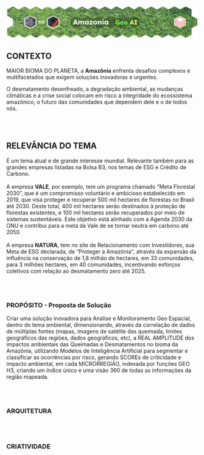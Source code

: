 <img src='https://github.com/Databricks-BR/amazonia_geoai/raw/main/images/logo_amazonia_geo_ai.png'></img></a>

## CONTEXTO

MAIOR BIOMA DO PLANETA, a **Amazônia** enfrenta desafios complexos e multifacetados que exigem soluções inovadoras e urgentes. </br>

O desmatamento desenfreado, a degradação ambiental, as mudanças climáticas e a crise social colocam em risco a integridade do ecossistema amazônico, o futuro das comunidades que dependem dele e o de todos nós.

</br></br>

## RELEVÂNCIA DO TEMA

É um tema atual e de grande interesse mundial. Relevante também para as grandes empresas listadas na Bolsa B3, nos temas de ESG e Crédito de Carbono.
</br></br>
A empresa **VALE**, por exemplo, tem um programa chamado “Meta Florestal 2030”, que é um compromisso voluntário e ambicioso estabelecido em 2019, que visa proteger e recuperar 500 mil hectares de florestas no Brasil até 2030.  Deste total, 400 mil hectares serão destinados à proteção de florestas existentes, e 100 mil hectares serão recuperados por meio de sistemas sustentáveis. Este objetivo está alinhado com a Agenda 2030 da ONU e contribui para a meta da Vale de se tornar neutra em carbono até 2050.
</br></br>
A empresa **NATURA**, tem no site de Relacionamento com Investidores, sua Meta de ESG declarada, de “Proteger a Amazônia", através da expansão da influência na conservação de 1,8 milhão de hectares, em 33 comunidades, para 3 milhões hectares, em 40 comunidades, incentivando esforços coletivos com relação ao desmatamento zero até 2025.

</br></br>

### PROPÓSITO - Proposta de Solução

Criar uma solução inovadora para Análise e Monitoramento Geo Espacial, dentro do tema ambiental,  dimensionando, através da correlação de dados de múltiplas fontes (mapas, imagens de satélite das queimada, limites geográficos das regiões, dados geográficos, etc), a REAL AMPLITUDE dos impactos ambientais das Queimadas e Desmatamentos no bioma da Amazônia, utilizando Modelos de Inteligência Artificial para segmentar e classificar as ocorrências por risco, gerando SCOREs de criticidade e impacto ambiental, em cada MICRORREGIÃO, indexada por funções GEO H3, criando um índice único e uma visão 360 de todas as informações da região mapeada.

</br></br>

### ARQUITETURA

</br></br>

### CRIATIVIDADE

</br></br>




